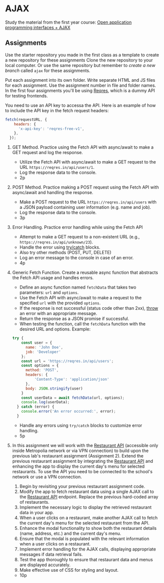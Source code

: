# AJAX

Study the material from the first year course: [Open application programming interfaces + AJAX](https://github.com/ilkkamtk/JavaScript-english/blob/main/apit-ajax.md)

## Assignments

Use the starter repository you made in the first class as a template to create a new repository for these assignments Clone the new repository to your local computer. Or use the same repository but remember to _create a new branch_ called `ajax` for these assignments.

Put each assignment into its own folder. Write separate HTML and JS files for each assignment. Use the assignment number in file and folder names. In the first four assignments you'll be using [Reqres](https://reqres.in/), which is a dummy API for testing frontends.

You need to use an API key to accessa the API. Here is an example of how to include the API key in the fetch request headers:

```javascript
fetch(requestURL, {
    headers: {
      'x-api-key': 'reqres-free-v1',
    },
  });
```

1. GET Method. Practice using the Fetch API with async/await to make a GET request and log the response.
    - Utilize the Fetch API with async/await to make a GET request to the URL `https://reqres.in/api/users/1`.
    - Log the response data to the console.
    - 2p

2. POST Method. Practice making a POST request using the Fetch API with async/await and handling the response.
    - Make a POST request to the URL `https://reqres.in/api/users` with a JSON payload containing user information (e.g. name and job).
    - Log the response data to the console.
    - 3p

3. Error Handling. Practice error handling while using the Fetch API
    - Attempt to make a GET request to a non-existent URL (e.g., `https://reqres.in/api/unknown/23`).
    - Handle the error using [try/catch](https://developer.mozilla.org/en-US/docs/Web/JavaScript/Reference/Statements/try...catch) blocks.
    - Also try other methods (POST, PUT, DELETE)
    - Log an error message to the console in case of an error.
    - 4p

4. Generic Fetch Function. Create a reusable async function that abstracts the Fetch API usage and handles errors.
    - Define an async function named `fetchData` that takes two parameters: `url` and `options`.
    - Use the Fetch API with async/await to make a request to the specified `url` with the provided `options`.
    - If the response is not successful (status code other than
      2xx), [throw](https://developer.mozilla.org/en-US/docs/Web/JavaScript/Reference/Statements/throw) an error with an
      appropriate message.
    - Return the response as a JSON promise if successful.
    - When testing the function, call the `fetchData` function with the desired URL and options. Example:

    ```javascript
    try {
        const user = {
          name: 'John Doe',
          job: 'Developer'
        };
        const url = 'https://reqres.in/api/users';
        const options = {
          method: 'POST',
          headers: {
              'Content-Type': 'application/json'
          },
          body: JSON.stringify(user)
        }
        const userData = await fetchData(url, options);
        console.log(userData);
      } catch (error) {
        console.error('An error occurred:', error);
      }
    ```

    - Handle any errors using `try/catch` blocks to customize error handling.
    - 5p

5. In this assignment we will work with the [Restaurant API](https://media2.edu.metropolia.fi/restaurant/) (accessible only inside Metropolia network or via VPN connection) to build upon the previous lab's restaurant assignment (Assignment 2). Extend the previous restaurant assignment by integrating the [Restaurant API](https://media2.edu.metropolia.fi/restaurant/) and enhancing the app to display the current day's menu for selected restaurants. To use the API you need to be connected to the school's network or use a VPN connection.
   1. Begin by revisiting your previous restaurant assignment code.
   2. Modify the app to fetch restaurant data using a single AJAX call to the [Restaurant API](https://media2.edu.metropolia.fi/restaurant/api/v1/restaurants) endpoint. Replace the previous hard-coded array of restaurants.
   3. Implement the necessary logic to display the retrieved restaurant data in your app.
   4. When a user clicks on a restaurant, make another AJAX call to fetch the current day's menu for the selected restaurant from the API.
   5. Enhance the modal functionality to show both the restaurant details (name, address, etc.) and the current day's menu.
   6. Ensure that the modal is populated with the relevant information when a user clicks on a restaurant.
   7. Implement error handling for the AJAX calls, displaying appropriate messages if data retrieval fails.
   8. Test the app thoroughly to ensure that restaurant data and menus are displayed accurately.
   9. Make effective use of CSS for styling and layout.
   - 10p
